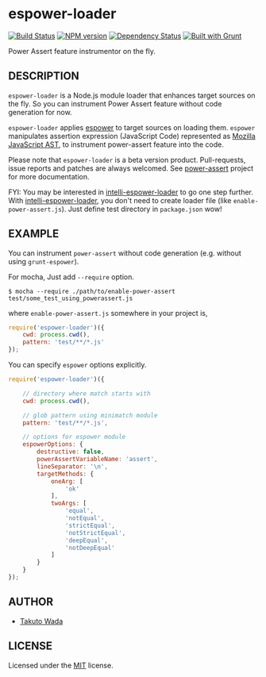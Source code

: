 espower-loader
================================

[![Build Status](https://travis-ci.org/twada/espower-loader.svg?branch=master)](https://travis-ci.org/twada/espower-loader)
[![NPM version](https://badge.fury.io/js/espower-loader.svg)](http://badge.fury.io/js/espower-loader)
[![Dependency Status](https://gemnasium.com/twada/espower-loader.svg)](https://gemnasium.com/twada/espower-loader)
[![Built with Grunt](https://cdn.gruntjs.com/builtwith.png)](http://gruntjs.com/)

Power Assert feature instrumentor on the fly.


DESCRIPTION
---------------------------------------
`espower-loader` is a Node.js module loader that enhances target sources on the fly. So you can instrument Power Assert feature without code generation for now.

`espower-loader` applies [espower](http://github.com/twada/espower) to target sources on loading them. `espower` manipulates assertion expression (JavaScript Code) represented as [Mozilla JavaScript AST](https://developer.mozilla.org/en-US/docs/SpiderMonkey/Parser_API), to instrument power-assert feature into the code.

Please note that `espower-loader` is a beta version product. Pull-requests, issue reports and patches are always welcomed. See [power-assert](http://github.com/twada/power-assert) project for more documentation.


FYI: You may be interested in [intelli-espower-loader](https://github.com/azu/intelli-espower-loader) to go one step further. With [intelli-espower-loader](https://github.com/azu/intelli-espower-loader), you don't need to create loader file (like `enable-power-assert.js`). Just define test directory in `package.json` wow!


EXAMPLE
---------------------------------------

You can instrument `power-assert` without code generation (e.g. without using `grunt-espower`).

For mocha, Just add `--require` option.

    $ mocha --require ./path/to/enable-power-assert test/some_test_using_powerassert.js

where `enable-power-assert.js` somewhere in your project is,

```javascript
require('espower-loader')({
    cwd: process.cwd(),
    pattern: 'test/**/*.js'
});
```

You can specify `espower` options explicitly.

```javascript
require('espower-loader')({

    // directory where match starts with
    cwd: process.cwd(),

    // glob pattern using minimatch module
    pattern: 'test/**/*.js',

    // options for espower module
    espowerOptions: {
        destructive: false,
        powerAssertVariableName: 'assert',
        lineSeparator: '\n',
        targetMethods: {
            oneArg: [
                'ok'
            ],
            twoArgs: [
                'equal',
                'notEqual',
                'strictEqual',
                'notStrictEqual',
                'deepEqual',
                'notDeepEqual'
            ]
        }
    }
});
```


AUTHOR
---------------------------------------
* [Takuto Wada](http://github.com/twada)


LICENSE
---------------------------------------
Licensed under the [MIT](https://raw.github.com/twada/espower-loader/master/MIT-LICENSE.txt) license.
